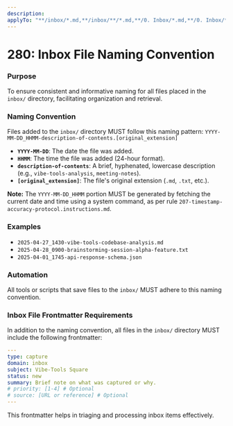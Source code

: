 ```yaml
---
description:  
applyTo: "**/inbox/*.md,**/inbox/**/*.md,**/0. Inbox/*.md,**/0. Inbox/**/*.md"
---
```


# 280: Inbox File Naming Convention

### Purpose
To ensure consistent and informative naming for all files placed in the `inbox/` directory, facilitating organization and retrieval.

### Naming Convention
Files added to the `inbox/` directory MUST follow this naming pattern:
`YYYY-MM-DD_HHMM-description-of-contents.[original_extension]`

-   **`YYYY-MM-DD`**: The date the file was added.
-   **`HHMM`**: The time the file was added (24-hour format).
-   **`description-of-contents`**: A brief, hyphenated, lowercase description (e.g., `vibe-tools-analysis`, `meeting-notes`).
-   **`[original_extension]`**: The file's original extension (`.md`, `.txt`, etc.).

**Note:** The `YYYY-MM-DD_HHMM` portion MUST be generated by fetching the current date and time using a system command, as per rule `207-timestamp-accuracy-protocol.instructions.md`.

### Examples
-   `2025-04-27_1430-vibe-tools-codebase-analysis.md`
-   `2025-04-28_0900-brainstorming-session-alpha-feature.txt`
-   `2025-04-01_1745-api-response-schema.json`

### Automation
All tools or scripts that save files to the `inbox/` MUST adhere to this naming convention.

### Inbox File Frontmatter Requirements
In addition to the naming convention, all files in the `inbox/` directory MUST include the following frontmatter:

```yaml
---
type: capture
domain: inbox
subject: Vibe-Tools Square
status: new
summary: Brief note on what was captured or why.
# priority: [1-4] # Optional
# source: [URL or reference] # Optional
---
```

This frontmatter helps in triaging and processing inbox items effectively.


